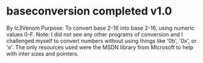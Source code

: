 # baseconversion completed v1.0
By Ic3Venom
Purpose: To convert base 2-16 into base 2-16, using numeric values 0-F.
Note: I did not see any other programs of conversion and I challenged myself to
    convert numbers without using things like '0b', '0x', or 'o'. The only
    resources used were the MSDN library from Microsoft to help with inter sizes
    and pointers.

